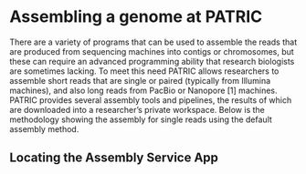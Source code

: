 # Assembling a genome at PATRIC

There are a variety of programs that can be used to assemble the reads that are produced from 
sequencing machines into contigs or chromosomes, but these can require an advanced 
programming ability that research biologists are sometimes lacking.  To meet this need PATRIC 
allows researchers to assemble short reads that are single or paired (typically from Illumina 
machines), and also long reads from PacBio or Nanopore [1] machines.   PATRIC provides 
several assembly tools and pipelines, the results of which are downloaded into a researcher’s 
private workspace.  Below is the methodology showing the assembly for single reads using the 
default assembly method.

## Locating the Assembly Service App

